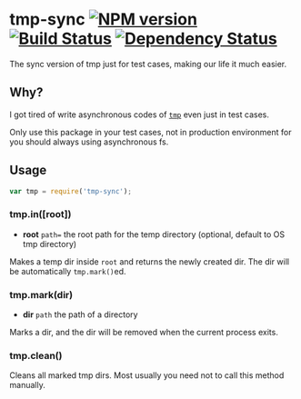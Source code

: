 # tmp-sync [![NPM version](https://badge.fury.io/js/tmp-sync.svg)](http://badge.fury.io/js/tmp-sync) [![Build Status](https://travis-ci.org/kaelzhang/node-tmp-sync.svg?branch=master)](https://travis-ci.org/kaelzhang/node-tmp-sync) [![Dependency Status](https://gemnasium.com/kaelzhang/node-tmp-sync.svg)](https://gemnasium.com/kaelzhang/node-tmp-sync)

The sync version of tmp just for test cases, making our life it much easier.

## Why?

I got tired of write asynchronous codes of [`tmp`](http://www.npmjs.org/package/tmp) even just in test cases.

Only use this package in your test cases, not in production environment for you should always using asynchronous fs.

## Usage

```js
var tmp = require('tmp-sync');
```

### tmp.in([root])

- **root** `path=` the root path for the temp directory (optional, default to OS tmp directory)

Makes a temp dir inside `root` and returns the newly created dir. The dir will be automatically `tmp.mark()`ed.

### tmp.mark(dir)

- **dir** `path` the path of a directory

Marks a dir, and the dir will be removed when the current process exits.

### tmp.clean()

Cleans all marked tmp dirs. Most usually you need not to call this method manually.
